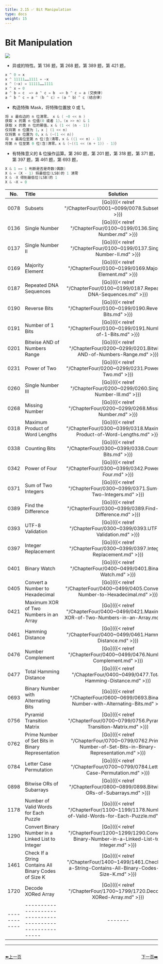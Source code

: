 ```yaml
---
title: 2.15 ✅ Bit Manipulation
type: docs
weight: 15
---
```


# Bit Manipulation

![](https://img.halfrost.com/Leetcode/Bit_Manipulation.png)

- 异或的特性。第 136 题，第 268 题，第 389 题，第 421 题，

```go
x ^ 0 = x
x ^ 11111……1111 = ~x
x ^ (~x) = 11111……1111
x ^ x = 0
a ^ b = c  => a ^ c = b  => b ^ c = a (交换律)
a ^ b ^ c = a ^ (b ^ c) = (a ^ b）^ c (结合律)
```

- 构造特殊 Mask，将特殊位置放 0 或 1。

```go
将 x 最右边的 n 位清零， x & ( ~0 << n )
获取 x 的第 n 位值(0 或者 1)，(x >> n) & 1
获取 x 的第 n 位的幂值，x & (1 << (n - 1))
仅将第 n 位置为 1，x | (1 << n)
仅将第 n 位置为 0，x & (~(1 << n))
将 x 最高位至第 n 位(含)清零，x & ((1 << n) - 1)
将第 n 位至第 0 位(含)清零，x & (~((1 << (n + 1)) - 1)）
```

- 有特殊意义的 & 位操作运算。第 260 题，第 201 题，第 318 题，第 371 题，第 397 题，第 461 题，第 693 题，

```go
X & 1 == 1 判断是否是奇数(偶数)
X & = (X - 1) 将最低位(LSB)的 1 清零
X & -X 得到最低位(LSB)的 1
X & ~X = 0
```



| No.      | Title | Solution | Difficulty | TimeComplexity | SpaceComplexity |Favorite| Acceptance |
|:--------:|:------- | :--------: | :----------: | :----: | :-----: | :-----: |:-----: |
|0078|Subsets|[Go]({{< relref "/ChapterFour/0001~0099/0078.Subsets.md" >}})|Medium| O(n^2)| O(n)|❤️|65.8%|
|0136|Single Number|[Go]({{< relref "/ChapterFour/0100~0199/0136.Single-Number.md" >}})|Easy| O(n)| O(1)||66.8%|
|0137|Single Number II|[Go]({{< relref "/ChapterFour/0100~0199/0137.Single-Number-II.md" >}})|Medium| O(n)| O(1)|❤️|54.2%|
|0169|Majority Element|[Go]({{< relref "/ChapterFour/0100~0199/0169.Majority-Element.md" >}})|Easy| O(n)| O(1)|❤️|60.3%|
|0187|Repeated DNA Sequences|[Go]({{< relref "/ChapterFour/0100~0199/0187.Repeated-DNA-Sequences.md" >}})|Medium| O(n)| O(1)||41.7%|
|0190|Reverse Bits|[Go]({{< relref "/ChapterFour/0100~0199/0190.Reverse-Bits.md" >}})|Easy| O(n)| O(1)|❤️|42.8%|
|0191|Number of 1 Bits|[Go]({{< relref "/ChapterFour/0100~0199/0191.Number-of-1-Bits.md" >}})|Easy| O(n)| O(1)||54.4%|
|0201|Bitwise AND of Numbers Range|[Go]({{< relref "/ChapterFour/0200~0299/0201.Bitwise-AND-of-Numbers-Range.md" >}})|Medium| O(n)| O(1)|❤️|39.7%|
|0231|Power of Two|[Go]({{< relref "/ChapterFour/0200~0299/0231.Power-of-Two.md" >}})|Easy| O(1)| O(1)||43.8%|
|0260|Single Number III|[Go]({{< relref "/ChapterFour/0200~0299/0260.Single-Number-III.md" >}})|Medium| O(n)| O(1)|❤️|65.5%|
|0268|Missing Number|[Go]({{< relref "/ChapterFour/0200~0299/0268.Missing-Number.md" >}})|Easy| O(n)| O(1)||55.4%|
|0318|Maximum Product of Word Lengths|[Go]({{< relref "/ChapterFour/0300~0399/0318.Maximum-Product-of-Word-Lengths.md" >}})|Medium| O(n)| O(1)||52.5%|
|0338|Counting Bits|[Go]({{< relref "/ChapterFour/0300~0399/0338.Counting-Bits.md" >}})|Medium| O(n)| O(n)||70.6%|
|0342|Power of Four|[Go]({{< relref "/ChapterFour/0300~0399/0342.Power-of-Four.md" >}})|Easy| O(n)| O(1)||41.9%|
|0371|Sum of Two Integers|[Go]({{< relref "/ChapterFour/0300~0399/0371.Sum-of-Two-Integers.md" >}})|Medium| O(n)| O(1)||50.6%|
|0389|Find the Difference|[Go]({{< relref "/ChapterFour/0300~0399/0389.Find-the-Difference.md" >}})|Easy| O(n)| O(1)||58.0%|
|0393|UTF-8 Validation|[Go]({{< relref "/ChapterFour/0300~0399/0393.UTF-8-Validation.md" >}})|Medium| O(n)| O(1)||38.2%|
|0397|Integer Replacement|[Go]({{< relref "/ChapterFour/0300~0399/0397.Integer-Replacement.md" >}})|Medium| O(n)| O(1)||33.6%|
|0401|Binary Watch|[Go]({{< relref "/ChapterFour/0400~0499/0401.Binary-Watch.md" >}})|Easy| O(1)| O(1)||48.6%|
|0405|Convert a Number to Hexadecimal|[Go]({{< relref "/ChapterFour/0400~0499/0405.Convert-a-Number-to-Hexadecimal.md" >}})|Easy| O(n)| O(1)||44.6%|
|0421|Maximum XOR of Two Numbers in an Array|[Go]({{< relref "/ChapterFour/0400~0499/0421.Maximum-XOR-of-Two-Numbers-in-an-Array.md" >}})|Medium| O(n)| O(1)|❤️|54.4%|
|0461|Hamming Distance|[Go]({{< relref "/ChapterFour/0400~0499/0461.Hamming-Distance.md" >}})|Easy| O(n)| O(1)||73.3%|
|0476|Number Complement|[Go]({{< relref "/ChapterFour/0400~0499/0476.Number-Complement.md" >}})|Easy| O(n)| O(1)||65.2%|
|0477|Total Hamming Distance|[Go]({{< relref "/ChapterFour/0400~0499/0477.Total-Hamming-Distance.md" >}})|Medium| O(n)| O(1)||50.7%|
|0693|Binary Number with Alternating Bits|[Go]({{< relref "/ChapterFour/0600~0699/0693.Binary-Number-with-Alternating-Bits.md" >}})|Easy| O(n)| O(1)|❤️|60.0%|
|0756|Pyramid Transition Matrix|[Go]({{< relref "/ChapterFour/0700~0799/0756.Pyramid-Transition-Matrix.md" >}})|Medium| O(n log n)| O(n)||55.7%|
|0762|Prime Number of Set Bits in Binary Representation|[Go]({{< relref "/ChapterFour/0700~0799/0762.Prime-Number-of-Set-Bits-in-Binary-Representation.md" >}})|Easy| O(n)| O(1)||64.6%|
|0784|Letter Case Permutation|[Go]({{< relref "/ChapterFour/0700~0799/0784.Letter-Case-Permutation.md" >}})|Medium| O(n)| O(1)||68.8%|
|0898|Bitwise ORs of Subarrays|[Go]({{< relref "/ChapterFour/0800~0899/0898.Bitwise-ORs-of-Subarrays.md" >}})|Medium| O(n)| O(1)||34.5%|
|1178|Number of Valid Words for Each Puzzle|[Go]({{< relref "/ChapterFour/1100~1199/1178.Number-of-Valid-Words-for-Each-Puzzle.md" >}})|Hard||||39.8%|
|1290|Convert Binary Number in a Linked List to Integer|[Go]({{< relref "/ChapterFour/1200~1299/1290.Convert-Binary-Number-in-a-Linked-List-to-Integer.md" >}})|Easy||||81.7%|
|1461|Check If a String Contains All Binary Codes of Size K|[Go]({{< relref "/ChapterFour/1400~1499/1461.Check-If-a-String-Contains-All-Binary-Codes-of-Size-K.md" >}})|Medium||||54.3%|
|1720|Decode XORed Array|[Go]({{< relref "/ChapterFour/1700~1799/1720.Decode-XORed-Array.md" >}})|Easy||||85.2%|
|------------|-------------------------------------------------------|-------| ----------------| ---------------|-------------|-------------|-------------|


----------------------------------------------
<div style="display: flex;justify-content: space-between;align-items: center;">
<p><a href="https://books.halfrost.com/leetcode/ChapterTwo/Sort/">⬅️上一页</a></p>
<p><a href="https://books.halfrost.com/leetcode/ChapterTwo/Union_Find/">下一页➡️</a></p>
</div>
